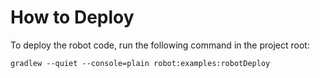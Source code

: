 # How to Deploy
To deploy the robot code, run the following command in the project root:

```
gradlew --quiet --console=plain robot:examples:robotDeploy
```
